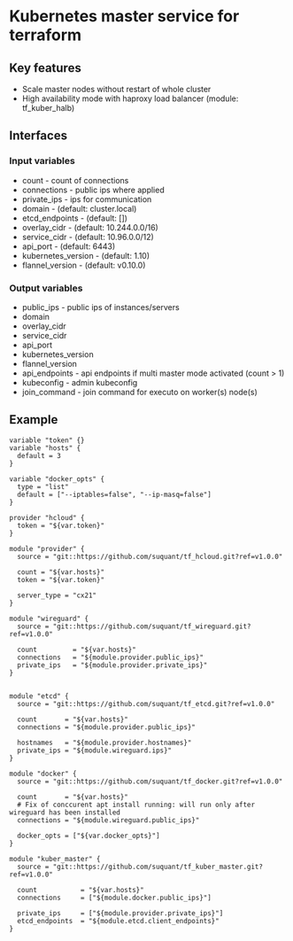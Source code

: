 # Kubernetes master service for terraform

## Key features

* Scale master nodes without restart of whole cluster
* High availability mode with haproxy load balancer (module: tf_kuber_halb)

## Interfaces

### Input variables

* count - count of connections
* connections - public ips where applied
* private_ips - ips for communication
* domain -  (default: cluster.local)
* etcd_endpoints - (default: [])
* overlay_cidr - (default: 10.244.0.0/16)
* service_cidr - (default: 10.96.0.0/12)
* api_port - (default: 6443)
* kubernetes_version - (default: 1.10)
* flannel_version - (default: v0.10.0)

### Output variables

* public_ips - public ips of instances/servers
* domain
* overlay_cidr
* service_cidr
* api_port
* kubernetes_version
* flannel_version
* api_endpoints - api endpoints if multi master mode activated (count > 1)
* kubeconfig - admin kubeconfig
* join_command - join command for executo on worker(s) node(s)


## Example

```
variable "token" {}
variable "hosts" {
  default = 3
}

variable "docker_opts" {
  type = "list"
  default = ["--iptables=false", "--ip-masq=false"]
}

provider "hcloud" {
  token = "${var.token}"
}

module "provider" {
  source = "git::https://github.com/suquant/tf_hcloud.git?ref=v1.0.0"

  count = "${var.hosts}"
  token = "${var.token}"

  server_type = "cx21"
}

module "wireguard" {
  source = "git::https://github.com/suquant/tf_wireguard.git?ref=v1.0.0"

  count         = "${var.hosts}"
  connections   = "${module.provider.public_ips}"
  private_ips   = "${module.provider.private_ips}"
}


module "etcd" {
  source = "git::https://github.com/suquant/tf_etcd.git?ref=v1.0.0"

  count       = "${var.hosts}"
  connections = "${module.provider.public_ips}"

  hostnames   = "${module.provider.hostnames}"
  private_ips = "${module.wireguard.ips}"
}

module "docker" {
  source = "git::https://github.com/suquant/tf_docker.git?ref=v1.0.0"

  count       = "${var.hosts}"
  # Fix of conccurent apt install running: will run only after wireguard has been installed
  connections = "${module.wireguard.public_ips}"

  docker_opts = ["${var.docker_opts}"]
}

module "kuber_master" {
  source = "git::https://github.com/suquant/tf_kuber_master.git?ref=v1.0.0"

  count           = "${var.hosts}"
  connections     = ["${module.docker.public_ips}"]

  private_ips     = ["${module.provider.private_ips}"]
  etcd_endpoints  = "${module.etcd.client_endpoints}"
}
```
